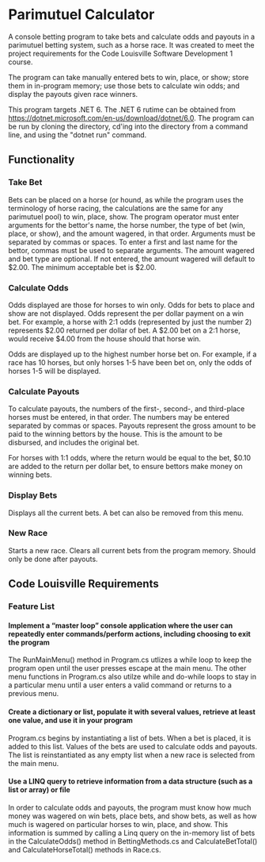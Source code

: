 # Parimutuel Calculator
A console betting program to take bets and calculate odds and payouts in a parimutuel betting system, such as a horse race. It was created to meet the project requirements for the Code Louisville Software Development 1 course.

The program can take manually entered bets to win, place, or show; store them in in-program memory; use those bets to calculate win odds; and display the payouts given race winners.

This program targets .NET 6. The .NET 6 rutime can be obtained from https://dotnet.microsoft.com/en-us/download/dotnet/6.0. The program can be run by cloning the directory, cd'ing into the directory from a command line, and using the "dotnet run" command.

## Functionality
### Take Bet
Bets can be placed on a horse (or hound, as while the program uses the terminology of horse racing, the calculations are the same for any parimutuel pool) to win, place, show. The program operator must enter arguments for the bettor's name, the horse number, the type of bet (win, place, or show), and the amount wagered, in that order. Arguments must be separated by commas or spaces. To enter a first and last name for the bettor, commas must be used to separate arguments. The amount wagered and bet type are optional. If not entered, the amount wagered will default to $2.00. The minimum acceptable bet is $2.00.

### Calculate Odds
Odds displayed are those for horses to win only. Odds for bets to place and show are not displayed. Odds represent the per dollar payment on a win bet. For example, a horse with 2:1 odds (represented by just the number 2) represents $2.00 returned per dollar of bet. A $2.00 bet on a 2:1 horse, would receive $4.00 from the house should that horse win. 

Odds are displayed up to the highest number horse bet on. For example, if a race has 10 horses, but only horses 1-5 have been bet on, only the odds of horses 1-5 will be displayed.

### Calculate Payouts
To calculate payouts, the numbers of the first-, second-, and third-place horses must be entered, in that order. The numbers may be entered separated by commas or spaces. Payouts represent the gross amount to be paid to the winning bettors by the house. This is the amount to be disbursed, and includes the original bet.

For horses with 1:1 odds, where the return would be equal to the bet, $0.10 are added to the return per dollar bet, to ensure bettors make money on winning bets.

### Display Bets
Displays all the current bets. A bet can also be removed from this menu.

### New Race
Starts a new race. Clears all current bets from the program memory. Should only be done after payouts.

## Code Louisville Requirements
### Feature List
#### Implement a “master loop” console application where the user can repeatedly enter commands/perform actions, including choosing to exit the program
The RunMainMenu() method in Program.cs utlizes a while loop to keep the program open until the user presses escape at the main menu. The other menu functions in Program.cs also utilze while and do-while loops to stay in a particular menu until a user enters a valid command or returns to a previous menu.

#### Create a dictionary or list, populate it with several values, retrieve at least one value, and use it in your program
Program.cs begins by instantiating a list of bets. When a bet is placed, it is added to this list. Values of the bets are used to calculate odds and payouts. The list is reinstantiated as any empty list when a new race is selected from the main menu.

#### Use a LINQ query to retrieve information from a data structure (such as a list or array) or file
In order to calculate odds and payouts, the program must know how much money was wagered on win bets, place bets, and show bets, as well as how much is wagered on particular horses to win, place, and show. This information is summed by calling a Linq query on the in-memory list of bets in the CalculateOdds() method in BettingMethods.cs and CalculateBetTotal() and CalculateHorseTotal() methods in Race.cs.